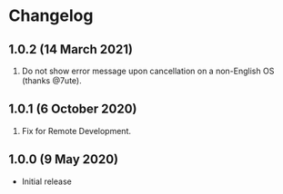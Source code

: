 # Changelog

## 1.0.2 (14 March 2021)

1. Do not show error message upon cancellation on a non-English OS (thanks @7ute).

## 1.0.1 (6 October 2020)

1. Fix for Remote Development.

## 1.0.0 (9 May 2020)

- Initial release
